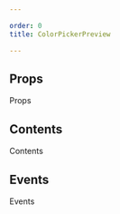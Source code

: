 ```yaml
---

order: 0
title: ColorPickerPreview

---
```

 
## Props
 
Props
 
## Contents
 
Contents
 
## Events
 
Events
 
